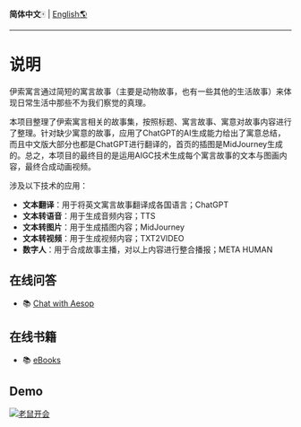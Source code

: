 **简体中文**🀄 | [English🌎](./README_en.md)

------------------------------------------------------------------------------------------

# 说明

伊索寓言通过简短的寓言故事（主要是动物故事，也有一些其他的生活故事）来体现日常生活中那些不为我们察觉的真理。

本项目整理了伊索寓言相关的故事集，按照标题、寓言故事、寓意对故事内容进行了整理。针对缺少寓意的故事，应用了ChatGPT的AI生成能力给出了寓意总结，而且中文版大部分也都是ChatGPT进行翻译的，首页的插图是MidJourney生成的。总之，本项目的最终目的是运用AIGC技术生成每个寓言故事的文本与图画内容，最终合成动画视频。

涉及以下技术的应用：
- **文本翻译**：用于将英文寓言故事翻译成各国语言；ChatGPT
- **文本转语音**：用于生成音频内容；TTS
- **文本转图片**：用于生成插图内容；MidJourney
- **文本转视频**：用于生成视频内容；TXT2VIDEO
- **数字人**：用于合成故事主播，对以上内容进行整合播报；META HUMAN

## 在线问答

- 📚 [Chat with Aesop](https://shangfr-aesopica-app-xr2547.streamlit.app/)

## 在线书籍

- 📚 [eBooks](https://aesopica.readthedocs.io/en/latest/index.html)


## Demo

[![老鼠开会](https://img.youtube.com/vi/5P_1XSAXsck/mqdefault.jpg)](https://youtu.be/5P_1XSAXsck)
